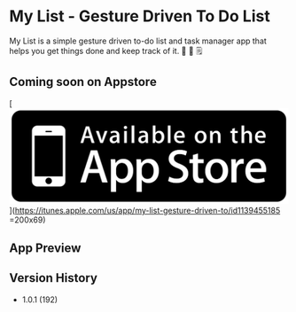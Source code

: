 # My List - Gesture Driven To Do List

My List is a simple gesture driven to-do list and task manager app that helps you get things done and keep track of it. 📝  📓  🗒

## Coming soon on Appstore

[![Download From Appstore](/Resources/availableinappstore.png)](https://itunes.apple.com/us/app/my-list-gesture-driven-to/id1139455185 =200x69)

## App Preview

## Version History

*	1.0.1 (192)